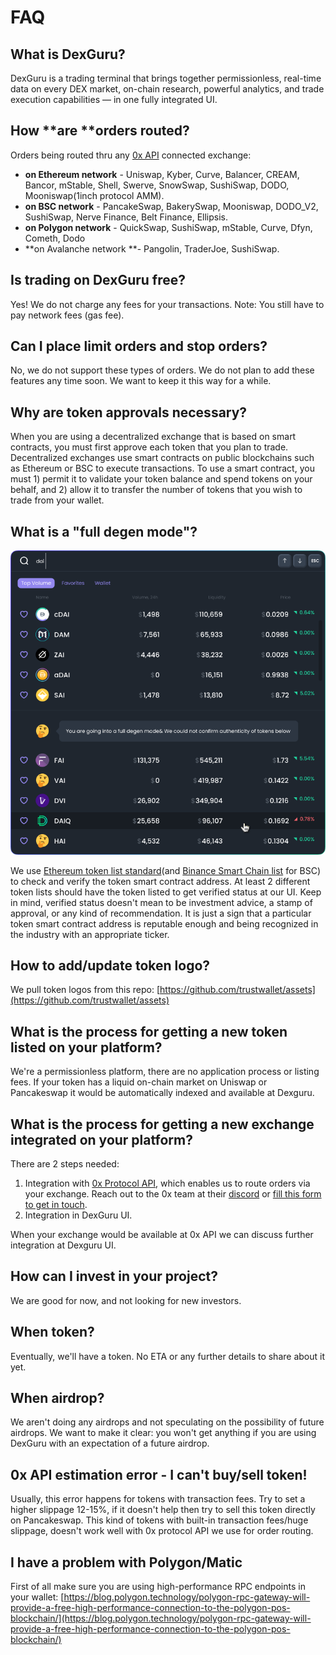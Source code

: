 # FAQ

## What is DexGuru?

DexGuru is a trading terminal that brings together permissionless, real-time data on every DEX market, on-chain research, powerful analytics, and trade execution capabilities — in one fully integrated UI.

## How **are **orders routed?

Orders being routed thru any [0x API](https://0x.org/docs/api) connected exchange:&#x20;


* **on Ethereum network** - Uniswap, Kyber, Curve, Balancer, CREAM, Bancor, mStable, Shell, Swerve, SnowSwap, SushiSwap, DODO, Mooniswap(1inch protocol AMM).
* **on BSC network** - PancakeSwap, BakerySwap, Mooniswap, DODO\_V2, SushiSwap, Nerve Finance, Belt Finance, Ellipsis. &#x20;
* **on Polygon network** - QuickSwap, SushiSwap, mStable, Curve, Dfyn, Cometh, Dodo
* **on Avalanche network **- Pangolin, TraderJoe, SushiSwap.

## Is trading on DexGuru free?

Yes! We do not charge any fees for your transactions. Note: You still have to pay network fees (gas fee).

## Can I place limit orders and stop orders?

No, we do not support these types of orders. We do not plan to add these features any time soon. We want to keep it this way for a while.

## Why are token approvals necessary?

When you are using a decentralized exchange that is based on smart contracts, you must first approve each token that you plan to trade. Decentralized exchanges use smart contracts on public blockchains such as Ethereum or BSC to execute transactions. To use a smart contract, you must 1) permit it to validate your token balance and spend tokens on your behalf, and 2) allow it to transfer the number of tokens that you wish to trade from your wallet.

## What is a "full degen mode"?

![](.gitbook/assets/market-selector.png)

We use [Ethereum token list standard](https://tokenlists.org)(and [Binance Smart Chain list](https://bsctokenlists.org) for BSC) to check and verify the token smart contract address. At least 2 different token lists should have the token listed to get verified status at our UI. Keep in mind, verified status doesn't mean to be investment advice, a stamp of approval, or any kind of recommendation. It is just a sign that a particular token smart contract address is reputable enough and being recognized in the industry with an appropriate ticker.&#x20;

## How to add/update token logo?&#x20;

We pull token logos from this repo: [https://github.com/trustwallet/assets](https://github.com/trustwallet/assets) &#x20;

## What is the process for getting a new token listed on your platform?

We're a permissionless platform, there are no application process or listing fees. If your token has a liquid on-chain market on Uniswap or Pancakeswap it would be automatically indexed and available at Dexguru.

## What is the process for getting a new exchange integrated on your platform?

There are 2 steps needed:

1. Integration with [0x Protocol API](https://0x.org/docs/api), which enables us to route orders via your exchange.  Reach out to the 0x team at their [discord](https://discord.gg/d3FTX3M) or [fill this form to get in touch](https://docs.google.com/forms/d/e/1FAIpQLSf9Xw5M4I8c2Kw1mTkc5LsucrT\_3pRuJ6O6RRHPPvn9EXL1tQ/viewform). &#x20;
2. Integration in DexGuru UI.  &#x20;

When your exchange would be available at 0x API we can discuss further integration at Dexguru UI.&#x20;

## **How can I invest in your project?**

We are good for now, and not looking for new investors.

## When token?

Eventually, we'll have a token. No ETA or any further details to share about it yet.



## **When airdrop?**&#x20;

We aren't doing any airdrops and not speculating on the possibility of future airdrops. We want to make it clear: you won't get anything if you are using DexGuru with an expectation of a future airdrop.

## **0x API estimation error - I can't buy/sell token!**&#x20;

Usually, this error happens for tokens with transaction fees. Try to set a higher slippage 12-15%, if it doesn't help then try to sell this token directly on Pancakeswap. This kind of tokens with built-in transaction fees/huge slippage, doesn't work well with 0x protocol API we use for order routing.



## **I have a problem with Polygon/Matic**

First of all make sure you are using high-performance RPC endpoints in your wallet: [https://blog.polygon.technology/polygon-rpc-gateway-will-provide-a-free-high-performance-connection-to-the-polygon-pos-blockchain/](https://blog.polygon.technology/polygon-rpc-gateway-will-provide-a-free-high-performance-connection-to-the-polygon-pos-blockchain/)

